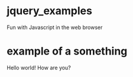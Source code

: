 # jquery_examples
Fun with Javascript in the web browser

# example of a something
Hello world!  How are you?
